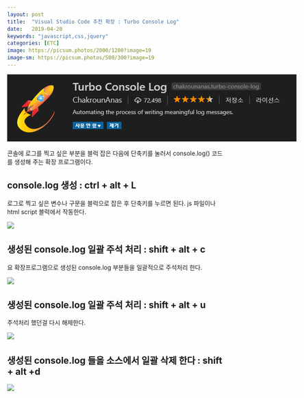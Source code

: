 ```yaml
---
layout: post
title:  "Visual Studio Code 추천 확장 : Turbo Console Log"
date:   2019-04-20
keywords: "javascript,css,jquery"
categories: [ETC]
image: https://picsum.photos/2000/1200?image=19
image-sm: https://picsum.photos/500/300?image=19
---
```


<img src="/assets/attach/201904/turbo-console-log.png" style="max-width:700px;">

콘솔에 로그를 찍고 싶은 부분을 블럭 잡은 다음에 단축키를 눌러서 console.log() 코드를 생성해 주는 확장 프로그램이다.

## console.log 생성 : ctrl + alt + L

로그로 찍고 싶은 변수나 구문을 블럭으로 잡은 후 단축키를 누르면 된다. js 파일이나 html script 블럭에서 작동한다.

<img src="https://camo.githubusercontent.com/b83125daaa0adac01f1b9c74a4d491c3465fcfc6/68747470733a2f2f696d6167652e6962622e636f2f6479737737702f696e736572745f6c6f675f6d6573736167652e676966" style="max-width:600px">

## 생성된 console.log 일괄 주석 처리 : shift + alt + c

요 확장프로그램으로 생성된 console.log 부분들을 일괄적으로 주석처리 한다.

<img src="https://camo.githubusercontent.com/95d05b9a33605ec4b6aadb39d59d04b0872836fb/68747470733a2f2f696d6167652e6962622e636f2f655677544c392f636f6d6d656e745f6c6f675f6d657373616765732e676966" style="max-width:600px">

## 생성된 console.log 일괄 주석 처리 : shift + alt + u

주석처리 했던걸 다시 해제한다.

<img src="https://camo.githubusercontent.com/719fad6f4347aec1c9d8d2178af50ec767aebc2f/68747470733a2f2f696d6167652e6962622e636f2f6370397130392f756e636f6d6d656e745f6c6f675f6d657373616765732e676966" style="max-width:600px">

## 생성된 console.log 들을 소스에서 일괄 삭제 한다 : shift + alt +d

<img src="https://camo.githubusercontent.com/b07b5b62158308ed93921260ff4b4083f919e124/68747470733a2f2f696d6167652e6962622e636f2f6a76395574552f64656c6574655f616c6c5f6c6f675f6d657373616765732e676966" style="max-width:600px">